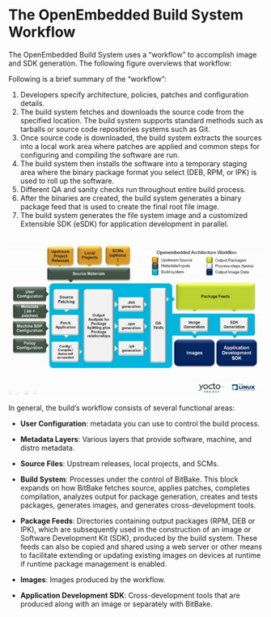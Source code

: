 # The OpenEmbedded Build System Workflow

The OpenEmbedded Build System uses a “workflow” to accomplish image and SDK generation. The following figure overviews that workflow:

Following is a brief summary of the “workflow”:

1. Developers specify architecture, policies, patches and configuration details.
2. The build system fetches and downloads the source code from the specified location. The build system supports standard methods such as tarballs or source code repositories systems such as Git.
3. Once source code is downloaded, the build system extracts the sources into a local work area where patches are applied and common steps for configuring and compiling the software are run.
4. The build system then installs the software into a temporary staging area where the binary package format you select (DEB, RPM, or IPK) is used to roll up the software.
5. Different QA and sanity checks run throughout entire build process.
6. After the binaries are created, the build system generates a binary package feed that is used to create the final root file image.
7. The build system generates the file system image and a customized Extensible SDK (eSDK) for application development in parallel.

![Embedded Linux Devices](../pictures/YP-flow-diagram.png)

In general, the build’s workflow consists of several functional areas:

* **User Configuration**: metadata you can use to control the build process.

* **Metadata Layers**: Various layers that provide software, machine, and distro metadata.

* **Source Files**: Upstream releases, local projects, and SCMs.

* **Build System**: Processes under the control of BitBake. This block expands on how BitBake fetches source, applies patches, completes compilation, analyzes output for package generation, creates and tests packages, generates images, and generates cross-development tools.

* **Package Feeds**: Directories containing output packages (RPM, DEB or IPK), which are subsequently used in the construction of an image or Software Development Kit (SDK), produced by the build system. These feeds can also be copied and shared using a web server or other means to facilitate extending or updating existing images on devices at runtime if runtime package management is enabled.

* **Images**: Images produced by the workflow.

* **Application Development SDK**: Cross-development tools that are produced along with an image or separately with BitBake.
